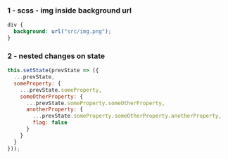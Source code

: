 ### 1 - scss - img inside background url

```scss
div {
  background: url("src/img.png");
}
```

### 2 - nested changes on state

```js
this.setState(prevState => ({
  ...prevState,
  someProperty: {
    ...prevState.someProperty,
    someOtherProperty: {
      ...prevState.someProperty.someOtherProperty,
      anotherProperty: {
        ...prevState.someProperty.someOtherProperty.anotherProperty,
        flag: false
      }
    }
  }
}));
```
